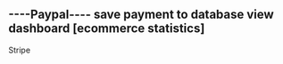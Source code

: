 ----Paypal----
save payment to database
view dashboard [ecommerce statistics]
-------------------------------------------

Stripe
